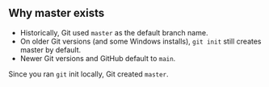 ## Why master exists
- Historically, Git used `master` as the default branch name.
- On older Git versions (and some Windows installs), `git init` still creates master by default.
- Newer Git versions and GitHub default to `main`.

Since you ran `git` init locally, Git created `master`.